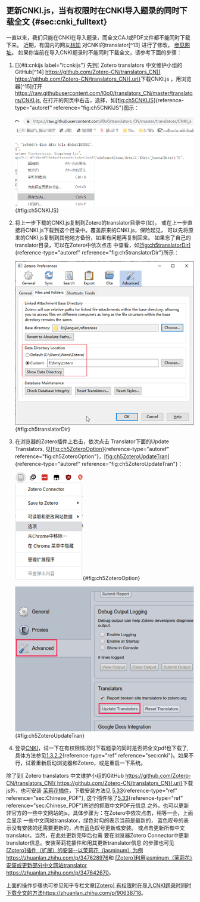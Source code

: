 ## 更新CNKI.js，当有权限时在CNKI导入题录的同时下载全文 {#sec:cnki_fulltext}

一直以来，我们只能在CNKI在导入题录，而全文CAJ或PDF文件都不能同时下载下来。 近期，有国内的网友[林知](https://www.zhihu.com/people/lin-zhi-70) 对CNKI的translator[^13] 进行了修改， [参见网址](https://www.linxingzhong.top/posts/2019-11-5/?tdsourcetag=s_pctim_aiomsg)。 如果你当前在导入CNKI题录时不能同时下载全文，请参考下面的步骤：

1.  []{#it:cnkijs label="it:cnkijs"} 先到[ Zotero translators 中文维护小组的GitHub[^14] [ https://github.com/Zotero-CN/translators_CN]( https://github.com/Zotero-CN/translators_CN){.uri}](https://github.com/Zotero-CN/translators_CN)下载CNKI.js ，用浏览器[^15]打开 <https://raw.githubusercontent.com/l0o0/translators_CN/master/translators/CNKI.js>, 在打开的网页中右击，选择，如[\[fig:ch5CNKIJS\]](#fig:ch5CNKIJS){reference-type="autoref" reference="fig:ch5CNKIJS"}图示：

    ![CNKI.js下载](ch5CNKIJS.png){#fig:ch5CNKIJS}

2.  将上一步下载的CNKI.js复制到Zotero的translator目录中(如)。 或在上一步直接将CNKI.js下载到这个目录中。覆盖原来的CNKI.js，保险起见， 可以先将原来的CNKI.js复制到其他地方备份，如果有问题再复制回来。 如果忘了自己的translator目录，可以在Zotero中依次点击 中查看，如[\[fig:ch5translatorDir\]](#fig:ch5translatorDir){reference-type="autoref" reference="fig:ch5translatorDir"}所示：

    ![查看translator目录所在的文件夹](ch5translatorDir.png){#fig:ch5translatorDir}

3.  在浏览器的Zotero插件上右击，依次点击 Translator下面的Update Translators, 见[\[fig:ch5ZoteroOption\]](#fig:ch5ZoteroOption){reference-type="autoref" reference="fig:ch5ZoteroOption"}，[\[fig:ch5ZoteroUpdateTran\]](#fig:ch5ZoteroUpdateTran){reference-type="autoref" reference="fig:ch5ZoteroUpdateTran"}：

    ![右击Zotero在浏览器中的图标](ch5ZoteroOptions.png){#fig:ch5ZoteroOption}

    ![更新translator](ch5ZoteroUpdateTran.png){#fig:ch5ZoteroUpdateTran}

4.  登录[CNKI](http://www.cnki.net)，试一下在有权限情况时下载题录的同时是否把全文pdf也下载了, 具体方法参见[1.3.2.2](#sec:cnki){reference-type="ref" reference="sec:cnki"}。如果不行，试着重新启动浏览器和Zotero，或是重启一下系统。

除了到[ Zotero translators 中文维护小组的GitHub [ https://github.com/Zotero-CN/translators_CN]( https://github.com/Zotero-CN/translators_CN){.uri}](https://github.com/Zotero-CN/translators_CN)下载js外，也可安装 [茉莉花插件](https://github.com/l0o0/jasminum/releases)，下载安装方法见 [5.33](#sec:Chinese_PDF){reference-type="ref" reference="sec:Chinese_PDF"}, 这个插件除了[5.33](#sec:Chinese_PDF){reference-type="ref" reference="sec:Chinese_PDF"}所述的抓取中文PDF元信息 之外，也可以更新非官方的一些中文网站的js，具体步骤为：在Zotero中依次点击，稍等一会，上面会显示 一些中文网站translator，绿色对勾的表示当前是最新的， 蓝色叹号的表示没有安装的还需要更新的，点击蓝色叹号更新或安装。 或点击更新所有中文translator。当然，在此处更新完毕后也需 要在浏览器Zotero Connector中更新translator信息。安装茉莉花插件和用其更新translator信息 的步骤也可见[\[Zotero\]插件（扩展）的安装--以茉莉花（jasminum）为例 <https://zhuanlan.zhihu.com/p/347628976>](https://zhuanlan.zhihu.com/p/347628976)和 [\[Zotero\]利用jasminum（茉莉花）安装或更新部分中文网站translator <https://zhuanlan.zhihu.com/p/347642670>](https://zhuanlan.zhihu.com/p/347642670)。

上面的操作步骤也可参见知乎专栏文章[\[Zotero\] 有权限时在导入CNKI题录时同时下载全文的方法<https://zhuanlan.zhihu.com/p/90638718>](https://zhuanlan.zhihu.com/p/90638718)。


